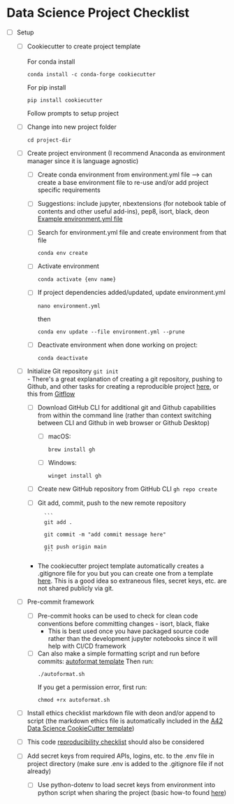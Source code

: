 # Data Science Project Checklist

- [ ] Setup
    - [ ] Cookiecutter to create project template \
        \
        For conda install
    
        ``` 
        conda install -c conda-forge cookiecutter
        ```
        For pip install 
        ```
        pip install cookiecutter
        ```
        Follow prompts to setup project 
    - [ ] Change into new project folder 
        ```
        cd project-dir
        ```
    - [ ] Create project environment (I recommend Anaconda as environment manager since it is language agnostic)
        - [ ] Create conda environment from environment.yml file --> can create a base environment file to re-use and/or add project specific requirements
        - [ ] Suggestions: include jupyter, nbextensions (for notebook table of contents and other useful add-ins), pep8, isort, black, deon
        [Example environment.yml file](https://github.com/binder-project/example-conda-environment/blob/master/environment.yml)

        - [ ] Search for environment.yml file and create environment from that file
            ```
            conda env create
            ```
        - [ ] Activate environment
            ```
            conda activate {env name}
            ```
        - [ ] If project dependencies added/updated, update environment.yml 
            ```
            nano environment.yml
            ```
            then
            ```
            conda env update --file environment.yml --prune
            ```
        - [ ] Deactivate environment when done working on project:
            ``` 
            conda deactivate
            ```

    - [ ] Initialize Git repository 
            ```
            git init
            ``` 
            \
            - There's a great explanation of creating a git repository, pushing to Github, and other tasks for creating a reproducible project [here](https://www.dataquest.io/blog/how-to-share-data-science-portfolio/), or this from [Gitflow](https://www.atlassian.com/git/tutorials/comparing-workflows/gitflow-workflow)
        - [ ] Download GitHub CLI for additional git and Github capabilities from within the command line (rather than context switching between CLI and Github in web browser or Github Desktop)
            - [ ] macOS: 
                ```
                brew install gh
                ```
            - [ ] Windows:
                ```
                winget install gh
                ```
    
        - [ ] Create new GitHub repository from GitHub CLI
                ```
                gh repo create
                ```
        - [ ] Git add, commit, push to the new remote repository 
    
                ```
                git add .

                git commit -m "add commit message here"

                git push origin main
                ```
        - The cookiecutter project template automatically creates a .gitignore file for you but you can create one from a template [here](https://github.com/github/gitignore/blob/master/Python.gitignore). This is a good idea so extraneous files, secret keys, etc. are not shared publicly via git. 
    - [ ] Pre-commit framework
        - [ ] Pre-commit hooks can be used to check for clean code conventions before committing changes - isort, black, flake
            - This is best used once you have packaged source code rather than the development jupyter notebooks since it will help with CI/CD framework
        - [ ] Can also make a simple formatting script and run before commits:
            [autoformat template](https://github.com/G-Hung/model-productization_article/blob/master/autoformat.sh)
            Then run:
            ```
            ./autoformat.sh
            ```
            If you get a permission error, first run:
            ```
            chmod +rx autoformat.sh
            ```
    - [ ] Install ethics checklist markdown file with deon and/or append to script (the markdown ethics file is automatically included in the [A42 Data Science CookieCutter template](https://github.com/a42labs/A42-data-science))
    - [ ] This code [reproducibility checklist](https://www.cs.mcgill.ca/~jpineau/ReproducibilityChecklist.pdf) should also be considered
    - [ ] Add secret keys from required APIs, logins, etc. to the .env file in project directory (make sure .env is added to the .gitignore file if not already)
        - [ ] Use python-dotenv to load secret keys from environment into python script when sharing the project (basic how-to found [here](https://mathdatasimplified.com/2021/02/20/python-dotenv-how-to-load-the-secret-information-from-env-file/))
